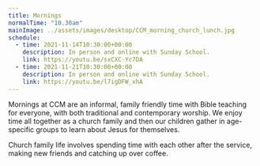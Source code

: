 ```yaml
---
title: Mornings
normalTime: "10.30am"
mainImage: ../assets/images/desktop/CCM_morning_church_lunch.jpg
schedule:
  - time: 2021-11-14T10:30:00+00:00
    description: In person and online with Sunday School.
    link: https://youtu.be/sxCXC-Yc7DA
  - time: 2021-11-21T10:30:00+00:00
    description: In person and online with Sunday School.
    link: https://youtu.be/l7igDFW_xhA
---
```

Mornings at CCM are an informal, family friendly time with Bible teaching for everyone, with both traditional and contemporary worship. We enjoy time all together as a church family and then our children gather in age-specific groups to learn about Jesus for themselves.

Church family life involves spending time with each other after the service, making new friends and catching up over coffee.

